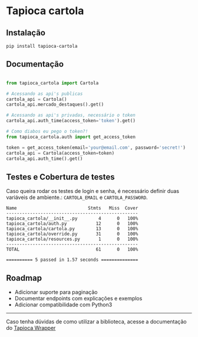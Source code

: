 # Tapioca cartola

## Instalação
```
pip install tapioca-cartola

```

## Documentação

``` python

from tapioca_cartola import Cartola

# Acessando as api's publicas
cartola_api = Cartola()
cartola_api.mercado_destaques().get()

# Acessando as api's privadas, necessário o token
cartola_api.auth_time(access_token='token').get()

# Como diabos eu pego o token?!
from tapioca_cartola.auth import get_access_token

token = get_access_token(email='your@email.com', password='secret!')
cartola_api = Cartola(access_token=token)
cartola_api.auth_time().get()

```

## Testes e Cobertura de testes

Caso queira rodar os testes de login e senha, é necessário
definir duas variáveis de ambiente.: `CARTOLA_EMAIL` e `CARTOLA_PASSWORD`.

```
Name                           Stmts   Miss  Cover
--------------------------------------------------
tapioca_cartola/__init__.py        4      0   100%
tapioca_cartola/auth.py           12      0   100%
tapioca_cartola/cartola.py        13      0   100%
tapioca_cartola/override.py       31      0   100%
tapioca_cartola/resources.py       1      0   100%
--------------------------------------------------
TOTAL                             61      0   100%

========== 5 passed in 1.57 seconds ==============
```

## Roadmap

* Adicionar suporte para paginação
* Documentar endpoints com explicações e exemplos
* Adicionar compatibilidade com Python3

---

Caso tenha dúvidas de como utilizar a biblioteca, acesse a documentação do [Tapioca Wrapper](http://tapioca-wrapper.readthedocs.org/en/stable/quickstart.html)
